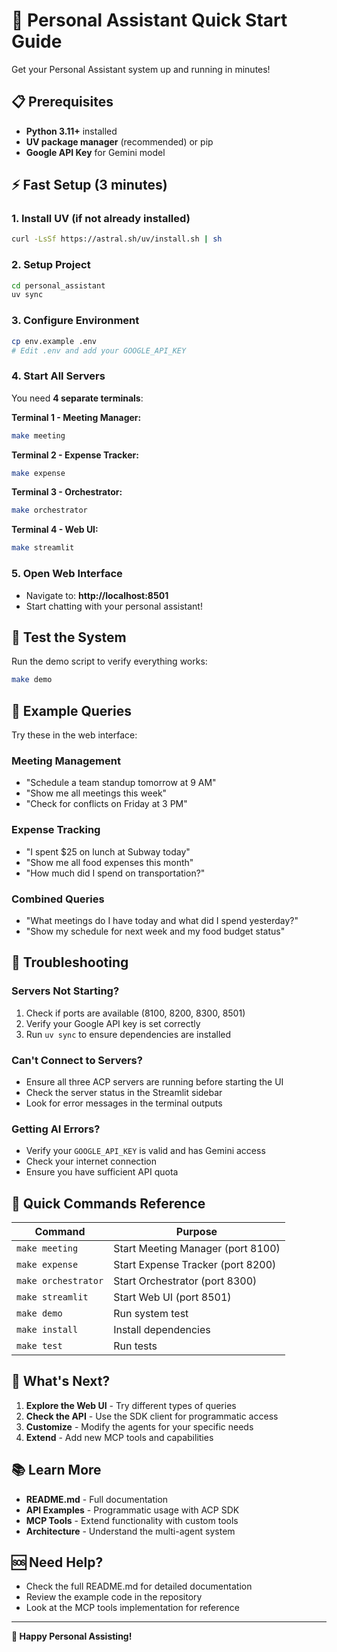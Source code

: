 # 🚀 Personal Assistant Quick Start Guide

Get your Personal Assistant system up and running in minutes!

## 📋 Prerequisites

- **Python 3.11+** installed
- **UV package manager** (recommended) or pip
- **Google API Key** for Gemini model

## ⚡ Fast Setup (3 minutes)

### 1. Install UV (if not already installed)
```bash
curl -LsSf https://astral.sh/uv/install.sh | sh
```

### 2. Setup Project
```bash
cd personal_assistant
uv sync
```

### 3. Configure Environment
```bash
cp env.example .env
# Edit .env and add your GOOGLE_API_KEY
```

### 4. Start All Servers
You need **4 separate terminals**:

**Terminal 1 - Meeting Manager:**
```bash
make meeting
```

**Terminal 2 - Expense Tracker:**
```bash
make expense
```

**Terminal 3 - Orchestrator:**
```bash
make orchestrator
```

**Terminal 4 - Web UI:**
```bash
make streamlit
```

### 5. Open Web Interface
- Navigate to: **http://localhost:8501**
- Start chatting with your personal assistant!

## 🧪 Test the System

Run the demo script to verify everything works:
```bash
make demo
```

## 💬 Example Queries

Try these in the web interface:

### Meeting Management
- "Schedule a team standup tomorrow at 9 AM"
- "Show me all meetings this week"
- "Check for conflicts on Friday at 3 PM"

### Expense Tracking
- "I spent $25 on lunch at Subway today"
- "Show me all food expenses this month"
- "How much did I spend on transportation?"

### Combined Queries
- "What meetings do I have today and what did I spend yesterday?"
- "Show my schedule for next week and my food budget status"

## 🔧 Troubleshooting

### Servers Not Starting?
1. Check if ports are available (8100, 8200, 8300, 8501)
2. Verify your Google API key is set correctly
3. Run `uv sync` to ensure dependencies are installed

### Can't Connect to Servers?
- Ensure all three ACP servers are running before starting the UI
- Check the server status in the Streamlit sidebar
- Look for error messages in the terminal outputs

### Getting AI Errors?
- Verify your `GOOGLE_API_KEY` is valid and has Gemini access
- Check your internet connection
- Ensure you have sufficient API quota

## 🎯 Quick Commands Reference

| Command | Purpose |
|---------|---------|
| `make meeting` | Start Meeting Manager (port 8100) |
| `make expense` | Start Expense Tracker (port 8200) |
| `make orchestrator` | Start Orchestrator (port 8300) |
| `make streamlit` | Start Web UI (port 8501) |
| `make demo` | Run system test |
| `make install` | Install dependencies |
| `make test` | Run tests |

## 🌟 What's Next?

1. **Explore the Web UI** - Try different types of queries
2. **Check the API** - Use the SDK client for programmatic access
3. **Customize** - Modify the agents for your specific needs
4. **Extend** - Add new MCP tools and capabilities

## 📚 Learn More

- **README.md** - Full documentation
- **API Examples** - Programmatic usage with ACP SDK
- **MCP Tools** - Extend functionality with custom tools
- **Architecture** - Understand the multi-agent system

## 🆘 Need Help?

- Check the full README.md for detailed documentation
- Review the example code in the repository
- Look at the MCP tools implementation for reference

---

**🎉 Happy Personal Assisting!** 